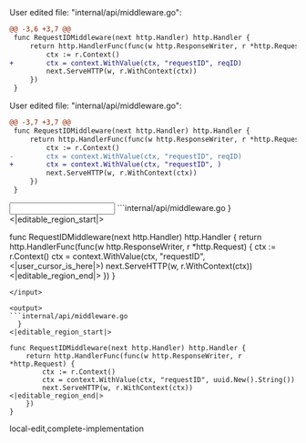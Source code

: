 <events>
User edited file: "internal/api/middleware.go":

```diff
@@ -3,6 +3,7 @@
 func RequestIDMiddleware(next http.Handler) http.Handler {
     return http.HandlerFunc(func(w http.ResponseWriter, r *http.Request) {
         ctx := r.Context()
+        ctx = context.WithValue(ctx, "requestID", reqID)
         next.ServeHTTP(w, r.WithContext(ctx))
     })
 }
```

User edited file: "internal/api/middleware.go":

```diff
@@ -3,7 +3,7 @@
 func RequestIDMiddleware(next http.Handler) http.Handler {
     return http.HandlerFunc(func(w http.ResponseWriter, r *http.Request) {
         ctx := r.Context()
-        ctx = context.WithValue(ctx, "requestID", reqID)
+        ctx = context.WithValue(ctx, "requestID", )
         next.ServeHTTP(w, r.WithContext(ctx))
     })
 }
```

</events>

<input>
```internal/api/middleware.go
  }
<|editable_region_start|>

func RequestIDMiddleware(next http.Handler) http.Handler {
    return http.HandlerFunc(func(w http.ResponseWriter, r *http.Request) {
        ctx := r.Context()
        ctx = context.WithValue(ctx, "requestID", <|user_cursor_is_here|>)
        next.ServeHTTP(w, r.WithContext(ctx))
<|editable_region_end|>
    })
}
```
</input>

<output>
```internal/api/middleware.go
  }
<|editable_region_start|>

func RequestIDMiddleware(next http.Handler) http.Handler {
    return http.HandlerFunc(func(w http.ResponseWriter, r *http.Request) {
        ctx := r.Context()
        ctx = context.WithValue(ctx, "requestID", uuid.New().String())
        next.ServeHTTP(w, r.WithContext(ctx))
<|editable_region_end|>
    })
}
```
</output>

<labels>
local-edit,complete-implementation
</labels>
